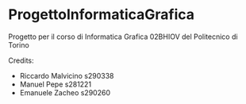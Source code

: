 # ProgettoInformaticaGrafica

Progetto per il corso di Informatica Grafica 02BHIOV del Politecnico di Torino

Credits:

* Riccardo Malvicino s290338
* Manuel Pepe s281221
* Emanuele Zacheo s290260
